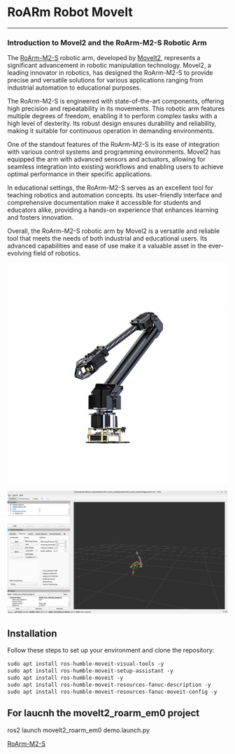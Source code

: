 # RoARm Robot Movelt

---

### Introduction to Movel2 and the RoArm-M2-S Robotic Arm

The [RoArm-M2-S](https://www.waveshare.com/wiki/RoArm-M2-S) robotic arm, developed by [Movelt2](https://moveit.picknik.ai/main/index.html), represents a significant advancement in robotic manipulation technology. Movel2, a leading innovator in robotics, has designed the RoArm-M2-S to provide precise and versatile solutions for various applications ranging from industrial automation to educational purposes.

The RoArm-M2-S is engineered with state-of-the-art components, offering high precision and repeatability in its movements. This robotic arm features multiple degrees of freedom, enabling it to perform complex tasks with a high level of dexterity. Its robust design ensures durability and reliability, making it suitable for continuous operation in demanding environments.

One of the standout features of the RoArm-M2-S is its ease of integration with various control systems and programming environments. Movel2 has equipped the arm with advanced sensors and actuators, allowing for seamless integration into existing workflows and enabling users to achieve optimal performance in their specific applications.

In educational settings, the RoArm-M2-S serves as an excellent tool for teaching robotics and automation concepts. Its user-friendly interface and comprehensive documentation make it accessible for students and educators alike, providing a hands-on experience that enhances learning and fosters innovation.

Overall, the RoArm-M2-S robotic arm by Movel2 is a versatile and reliable tool that meets the needs of both industrial and educational users. Its advanced capabilities and ease of use make it a valuable asset in the ever-evolving field of robotics.

![RoArm-Movelt](static/roarm-m2-s-1.jpg)

![RoArm-Movelt](static/img2.png)


## Installation

Follow these steps to set up your environment and clone the repository:

```
sudo apt install ros-humble-moveit-visual-tools -y
sudo apt install ros-humble-moveit-setup-assistant -y
sudo apt install ros-humble-moveit -y
sudo apt install ros-humble-moveit-resources-fanuc-description -y
sudo apt install ros-humble-moveit-resources-fanuc-moveit-config -y
```

## For laucnh the movelt2_roarm_em0 project

ros2 launch movelt2_roarm_em0 demo.launch.py



[RoArm-M2-S](https://www.youtube.com/watch?v=x3iG262SEW0&lc=UgxfMQB3jESwzyWxrPN4AaABAg.A3rspvJhU13A3uX-SqHTB4)





